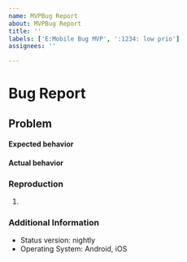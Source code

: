 ```yaml
---
name: MVPBug Report
about: MVPBug Report
title: ''
labels: ['E:Mobile Bug MVP', ':1234: low prio']
assignees: ''

---
```


# Bug Report


## Problem 
[comment]: # (A problem description)


#### Expected behavior


#### Actual behavior


### Reproduction

1. 

### Additional Information

- Status version: nightly 
- Operating System: Android, iOS


[comment]: # (Please, add logs/notes if necessary)

